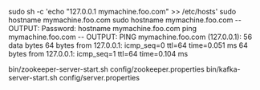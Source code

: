 sudo sh -c 'echo "127.0.0.1 mymachine.foo.com" >> /etc/hosts'
sudo hostname mymachine.foo.com 
sudo hostname mymachine.foo.com
-- OUTPUT: Password:
hostname mymachine.foo.com
ping mymachine.foo.com
-- OUTPUT: PING mymachine.foo.com (127.0.0.1): 56 data bytes 64 bytes from 127.0.0.1: icmp_seq=0 ttl=64 time=0.051 ms 64 bytes from 127.0.0.1: icmp_seq=1 ttl=64 time=0.104 ms


bin/zookeeper-server-start.sh config/zookeeper.properties 
bin/kafka-server-start.sh config/server.properties

